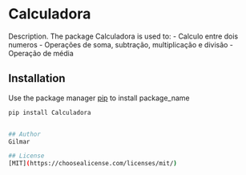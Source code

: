 # Calculadora

Description. 
The package Calculadora is used to:
	- Calculo entre dois numeros
	- Operações de soma, subtração, multiplicação e divisão
	- Operação de média

## Installation

Use the package manager [pip](https://pip.pypa.io/en/stable/) to install package_name

```bash
pip install Calculadora


## Author
Gilmar

## License
[MIT](https://choosealicense.com/licenses/mit/)